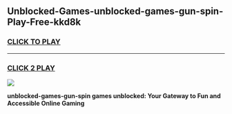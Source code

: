 
## Unblocked-Games-unblocked-games-gun-spin-Play-Free-kkd8k
<h3>
<a href="https://premium76.site?title=unblocked-games-gun-spin&ref=20A">CLICK TO PLAY</a></h3>
<hr>

<h3>
<a href="https://premium76.site?title=unblocked-games-gun-spin&ref=20A">CLICK 2 PLAY</a>
  
</h3>

<a href="https://premium76.site?title=unblocked-games-gun-spin&ref=20A"><img src="https://clearcache.store/games.png"></a>


**unblocked-games-gun-spin games unblocked: Your Gateway to Fun and Accessible Online Gaming**
